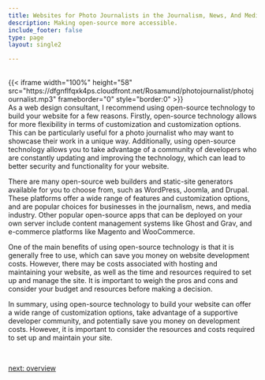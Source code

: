 ```yaml
---
title: Websites for Photo Journalists in the Journalism, News, And Media  Industry
description: Making open-source more accessible.
include_footer: false
type: page
layout: single2

---
```


<br>
{{< iframe width="100%" height="58" src="https://dfgnflfqxk4ps.cloudfront.net/Rosamund/photojournalist/photojournalist.mp3" frameborder="0" style="border:0" >}}<br>
As a web design consultant, I recommend using open-source technology to build your website for a few reasons. Firstly, open-source technology allows for more flexibility in terms of customization and customization options. This can be particularly useful for a photo journalist who may want to showcase their work in a unique way. Additionally, using open-source technology allows you to take advantage of a community of developers who are constantly updating and improving the technology, which can lead to better security and functionality for your website.

There are many open-source web builders and static-site generators available for you to choose from, such as WordPress, Joomla, and Drupal. These platforms offer a wide range of features and customization options, and are popular choices for businesses in the journalism, news, and media industry. Other popular open-source apps that can be deployed on your own server include content management systems like Ghost and Grav, and e-commerce platforms like Magento and WooCommerce.

One of the main benefits of using open-source technology is that it is generally free to use, which can save you money on website development costs. However, there may be costs associated with hosting and maintaining your website, as well as the time and resources required to set up and manage the site. It is important to weigh the pros and cons and consider your budget and resources before making a decision.

In summary, using open-source technology to build your website can offer a wide range of customization options, take advantage of a supportive developer community, and potentially save you money on development costs. However, it is important to consider the resources and costs required to set up and maintain your site.

<br>

<a href="https://workdojos.com/photojournalist/overview">next: overview</a>
<br>
</p>
